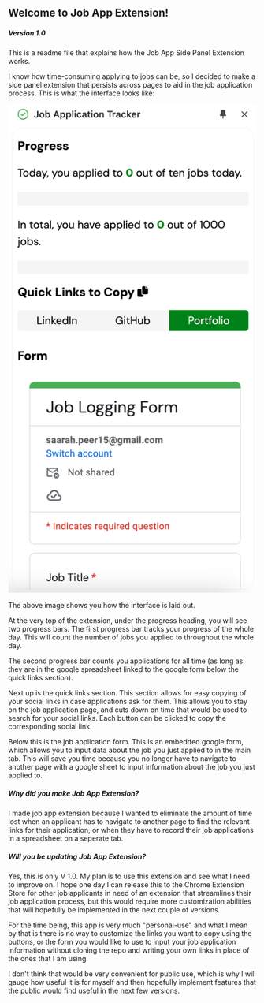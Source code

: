 ## Welcome to Job App Extension! 
##### Version 1.0

This is a readme file that explains how the Job App Side Panel Extension works. 

I know how time-consuming applying to jobs can be, so I decided to make a side panel extension that persists across pages to aid in the job application process. This is what the interface looks like:

!["image of interface"](interface.png)

The above image shows you how the interface is laid out. 

At the very top of the extension, under the progress heading, you will see two progress bars. The first progress bar tracks your progress of the whole day. This will count the number of jobs you applied to throughout the whole day.

The second progress bar counts you applications for all time (as long as they are in the google spreadsheet linked to the google form below the quick links section).

Next up is the quick links section. This section allows for easy copying of your social links in case applications ask for them. This allows you to stay on the job application page, and cuts down on time that would be used to search for your social links. Each button can be clicked to copy the corresponding social link.

Below this is the job application form. This is an embedded google form, which allows you to input data about the job you just applied to in the main tab. This will save you time because you no longer have to navigate to another page with a google sheet to input information about the job you just applied to.

##### Why did you make Job App Extension? 
I made job app extension because I wanted to eliminate the amount of time lost when an applicant has to navigate to another page to find the relevant links for their application, or when they have to record their job applications in a spreadsheet on a seperate tab.

##### Will you be updating Job App Extension?

Yes, this is only V 1.0. My plan is to use this extension and see what I need to improve on. I hope one day I can release this to the Chrome Extension Store for other job applicants in need of an extension that streamlines their job application process, but this would require more customization abilities that will hopefully be implemented in the next couple of versions. 

For the time being, this app is very much "personal-use" and what I mean by that is there is no way to customize the links you want to copy using the buttons, or the form you would like to use to input your job application information without cloning the repo and writing your own links in place of the ones that I am using. 

I don't think that would be very convenient for public use, which is why I will gauge how useful it is for myself and then hopefully implement features that the public would find useful in the next few versions.